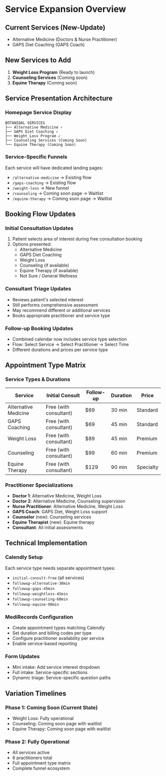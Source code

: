# Service Expansion Overview

## Current Services (New-Update)
- Alternative Medicine (Doctors & Nurse Practitioner)
- GAPS Diet Coaching (GAPS Coach)

## New Services to Add
1. **Weight Loss Program** (Ready to launch)
2. **Counseling Services** (Coming soon)
3. **Equine Therapy** (Coming soon)

## Service Presentation Architecture

### Homepage Service Display
```
BOTANIQAL SERVICES
├── Alternative Medicine ✓
├── GAPS Diet Coaching ✓
├── Weight Loss Program ✓
├── Counseling Services (Coming Soon)
└── Equine Therapy (Coming Soon)
```

### Service-Specific Funnels
Each service will have dedicated landing pages:
- `/alternative-medicine` → Existing flow
- `/gaps-coaching` → Existing flow
- `/weight-loss` → New funnel
- `/counseling` → Coming soon page → Waitlist
- `/equine-therapy` → Coming soon page → Waitlist

## Booking Flow Updates

### Initial Consultation Updates
1. Patient selects area of interest during free consultation booking
2. Options presented:
   - Alternative Medicine
   - GAPS Diet Coaching
   - Weight Loss
   - Counseling (if available)
   - Equine Therapy (if available)
   - Not Sure / General Wellness

### Consultant Triage Updates
- Reviews patient's selected interest
- Still performs comprehensive assessment
- May recommend different or additional services
- Books appropriate practitioner and service type

### Follow-up Booking Updates
- Combined calendar now includes service type selection
- Flow: Select Service → Select Practitioner → Select Time
- Different durations and prices per service type

## Appointment Type Matrix

### Service Types & Durations
| Service | Initial Consult | Follow-up | Duration | Price |
|---------|----------------|-----------|----------|-------|
| Alternative Medicine | Free (with consultant) | $69 | 30 min | Standard |
| GAPS Coaching | Free (with consultant) | $69 | 45 min | Standard |
| Weight Loss | Free (with consultant) | $89 | 45 min | Premium |
| Counseling | Free (with consultant) | $99 | 60 min | Premium |
| Equine Therapy | Free (with consultant) | $129 | 90 min | Specialty |

### Practitioner Specializations
- **Doctor 1**: Alternative Medicine, Weight Loss
- **Doctor 2**: Alternative Medicine, Counseling supervision
- **Nurse Practitioner**: Alternative Medicine, Weight Loss
- **GAPS Coach**: GAPS Diet, Weight Loss support
- **Counselor** (new): Counseling services
- **Equine Therapist** (new): Equine therapy
- **Consultant**: All initial assessments

## Technical Implementation

### Calendly Setup
Each service type needs separate appointment types:
- `initial-consult-free` (all services)
- `followup-alternative-30min`
- `followup-gaps-45min`
- `followup-weightloss-45min`
- `followup-counseling-60min`
- `followup-equine-90min`

### MediRecords Configuration
- Create appointment types matching Calendly
- Set duration and billing codes per type
- Configure practitioner availability per service
- Enable service-based reporting

### Form Updates
- Mini intake: Add service interest dropdown
- Full intake: Service-specific sections
- Dynamic triage: Service-specific question paths

## Variation Timelines

### Phase 1: Coming Soon (Current State)
- Weight Loss: Fully operational
- Counseling: Coming soon page with waitlist
- Equine Therapy: Coming soon page with waitlist

### Phase 2: Fully Operational
- All services active
- 6 practitioners total
- Full appointment type matrix
- Complete funnel ecosystem